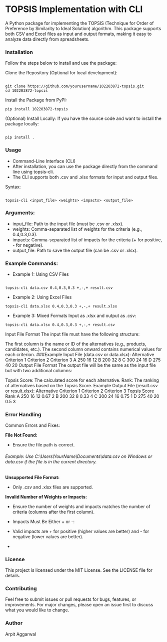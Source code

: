 # TOPSIS Implementation with CLI
A Python package for implementing the TOPSIS (Technique for Order of Preference by Similarity to Ideal Solution) algorithm. This package supports both CSV and Excel files as input and output formats, making it easy to analyze data directly from spreadsheets.

### Installation
Follow the steps below to install and use the package:

Clone the Repository (Optional for local development):


```

git clone https://github.com/yourusername/102203872-topsis.git
cd 102203872-topsis
```
Install the Package from PyPI:


```
pip install 102203872-topsis
```
(Optional) Install Locally: If you have the source code and want to install the package locally:


```

pip install .
```
### Usage
- Command-Line Interface (CLI)
- After installation, you can use the package directly from the command line using topsis-cli. 
- The CLI supports both .csv and .xlsx formats for input and output files.

Syntax:

```

topsis-cli <input_file> <weights> <impacts> <output_file>
```
### Arguments:
- input_file: Path to the input file (must be .csv or .xlsx).
- weights: Comma-separated list of weights for the criteria (e.g., 0.4,0.3,0.3).
- impacts: Comma-separated list of impacts for the criteria (+ for positive, - for negative).
- output_file: Path to save the output file (can be .csv or .xlsx).
### Example Commands:
- Example 1: Using CSV Files

```

topsis-cli data.csv 0.4,0.3,0.3 +,-,+ result.csv
```
- Example 2: Using Excel Files


```
topsis-cli data.xlsx 0.4,0.3,0.3 +,-,+ result.xlsx
```
- Example 3: Mixed Formats
Input as .xlsx and output as .csv:


```
topsis-cli data.xlsx 0.4,0.3,0.3 +,-,+ result.csv
```
Input File Format
The input file must have the following structure:

The first column is the name or ID of the alternatives (e.g., products, candidates, etc.).
The second column onward contains numerical values for each criterion.
###Example Input File (data.csv or data.xlsx):
Alternative	Criterion 1	Criterion 2	Criterion 3
A	250	16	12
B	200	32	8
C	300	24	16
D	275	40	20
Output File Format
The output file will be the same as the input file but with two additional columns:

Topsis Score: The calculated score for each alternative.
Rank: The ranking of alternatives based on the Topsis Score.
Example Output File (result.csv or result.xlsx):
Alternative	Criterion 1	Criterion 2	Criterion 3	Topsis Score	Rank
A	250	16	12	0.67	2
B	200	32	8	0.33	4
C	300	24	16	0.75	1
D	275	40	20	0.5	3
### Error Handling
Common Errors and Fixes:

__File Not Found:__

- Ensure the file path is correct.
 ###### Example: Use C:\\Users\\YourName\\Documents\\data.csv on Windows or data.csv if the file is in the current directory.

__Unsupported File Format:__

- Only .csv and .xlsx files are supported.

__Invalid Number of Weights or Impacts:__

- Ensure the number of weights and impacts matches the number of criteria (columns after the first column).
- Impacts Must Be Either + or -:

- Valid impacts are + for positive (higher values are better) and - for negative (lower values are better).
- 
### License
This project is licensed under the MIT License. See the LICENSE file for details.

### Contributing
Feel free to submit issues or pull requests for bugs, features, or improvements. For major changes, please open an issue first to discuss what you would like to change.

### Author
Arpit Aggarwal
